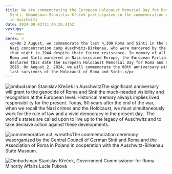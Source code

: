 ```yaml
---
title: We are commemorating the European Holocaust Memorial Day for Roma and
  Sinti. Ombudsman Stanislav Křeček participated in the commemoration ceremony
  in Auschwitz
date: 2024-08-02T11:49:29.415Z
vystupy:
  - news
perex: >
  <p>On 2 August, we commemorate the last 4,300 Roma and Sinti in the German
  Nazi concentration camp Auschwitz-Birkenau, who were murdered by the SS on
  that night in 1944 despite their fierce resistance. In memory of all 500,000
  Roma and Sinti murdered in Nazi-occupied Europe, the European Parliament
  declared this date the European Holocaust Memorial Day for Roma and Sinti in
  2015. On August 2, 2024, we will commemorate the 80th anniversary with the
  last survivors of the Holocaust of Roma and Sinti.</p>
---
```

<p><img alt="ombudsman Stanislav Křeček in Auschwitz" src="https://www.ochrance.cz/en/aktualne/we_are_commemorating_the_european_holocaust_memorial_day_for_roma_and_sinti-_ombudsman_stanislav_krecek_participated_in_the_commemoration_ceremony_in_auschwitz/4.jpg" />The significant anniversary will grant to the genocide of Roma and Sinti the much-needed visibility and recognition at the European level. Historical memory always implies lived responsibility for the present. Today, 80 years after the end of the war, when we recall the Nazi crimes and the Holocaust, we must simultaneously work for the rule of law and a vivid democracy in the present day.&nbsp; The world&#39;s states are called upon to live up to the legacy of Auschwitz and to take decisive action against these developments.</p>

<p><img alt="commemorative act, wreaths" src="https://www.ochrance.cz/en/aktualne/we_are_commemorating_the_european_holocaust_memorial_day_for_roma_and_sinti-_ombudsman_stanislav_krecek_participated_in_the_commemoration_ceremony_in_auschwitz/2.jpg" />The commemoration ceremony wasorganized by the Central Council of German Sinti and Roma and the Association of Roma in Poland in cooperation with the Auschwitz-Birkenau State Museum.</p>

<p><img alt="Ombudsman Stanislav Křeček, Government Commissioner for Roma Minority Affairs Lucie Fuková" src="https://www.ochrance.cz/en/aktualne/we_are_commemorating_the_european_holocaust_memorial_day_for_roma_and_sinti-_ombudsman_stanislav_krecek_participated_in_the_commemoration_ceremony_in_auschwitz/fotka_s_fukovou.jpg" /></p>
